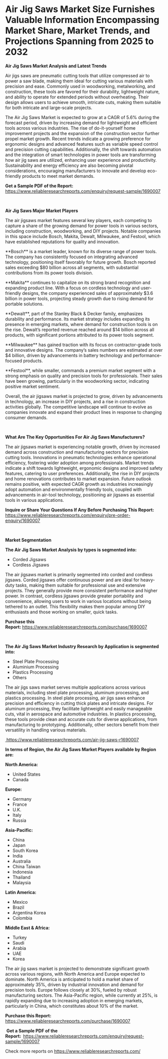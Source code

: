 <p><h1>Air Jig Saws Market Size Furnishes Valuable Information Encompassing Market Share, Market Trends, and Projections Spanning from 2025 to 2032</h1></p><p><strong>Air Jig Saws Market Analysis and Latest Trends</strong></p>
<p><p>Air jigs saws are pneumatic cutting tools that utilize compressed air to power a saw blade, making them ideal for cutting various materials with precision and ease. Commonly used in woodworking, metalworking, and construction, these tools are favored for their durability, lightweight nature, and ability to operate for extended periods without overheating. Their design allows users to achieve smooth, intricate cuts, making them suitable for both intricate and large-scale projects.</p><p>The Air Jig Saws Market is expected to grow at a CAGR of 5.6% during the forecast period, driven by increasing demand for lightweight and efficient tools across various industries. The rise of do-it-yourself home improvement projects and the expansion of the construction sector further propel market growth. Recent trends indicate a growing preference for ergonomic designs and advanced features such as variable speed control and precision cutting capabilities. Additionally, the shift towards automation and the integration of smart technologies in power tools are transforming how air jig saws are utilized, enhancing user experience and productivity. Sustainability and energy efficiency are also becoming pivotal considerations, encouraging manufacturers to innovate and develop eco-friendly products to meet market demands.</p></p>
<p><strong>Get a Sample PDF of the Report:&nbsp;</strong> <a href="https://www.reliableresearchreports.com/enquiry/request-sample/1690007?utm_campaign=2273&utm_medium=2&utm_source=Github&utm_content=ia&utm_term=26032025&utm_id=air-jig-saws">https://www.reliableresearchreports.com/enquiry/request-sample/1690007</a></p>
<p>&nbsp;</p>
<p><strong>Air Jig Saws Major Market Players</strong></p>
<p><p>The air jigsaws market features several key players, each competing to capture a share of the growing demand for power tools in various sectors, including construction, woodworking, and DIY projects. Notable companies in this space include Bosch, Makita, Dewalt, Milwaukee, and Festool, which have established reputations for quality and innovation.</p><p>**Bosch** is a market leader, known for its diverse range of power tools. The company has consistently focused on integrating advanced technology, positioning itself favorably for future growth. Bosch reported sales exceeding $80 billion across all segments, with substantial contributions from its power tools division.</p><p>**Makita** continues to capitalize on its strong brand recognition and expanding product line. With a focus on cordless technology and user-friendly designs, the company experienced sales of approximately $3.6 billion in power tools, projecting steady growth due to rising demand for portable solutions.</p><p>**Dewalt**, part of the Stanley Black & Decker family, emphasizes durability and performance. Its market strategy includes expanding its presence in emerging markets, where demand for construction tools is on the rise. Dewalt’s reported revenue reached around $14 billion across all products, with significant portions attributed to its power tools segment.</p><p>**Milwaukee** has gained traction with its focus on contractor-grade tools and innovative designs. The company’s sales numbers are estimated at over $4 billion, driven by advancements in battery technology and performance-focused products.</p><p>**Festool**, while smaller, commands a premium market segment with a strong emphasis on quality and precision tools for professionals. Their sales have been growing, particularly in the woodworking sector, indicating positive market sentiment.</p><p>Overall, the air jigsaws market is projected to grow, driven by advancements in technology, an increase in DIY projects, and a rise in construction activities globally. The competitive landscape will continue to evolve as companies innovate and expand their product lines in response to changing consumer demands.</p></p>
<p>&nbsp;</p>
<p><strong>What Are The Key Opportunities For Air Jig Saws Manufacturers?</strong></p>
<p><p>The air jigsaws market is experiencing notable growth, driven by increased demand across construction and manufacturing sectors for precision cutting tools. Innovations in pneumatic technologies enhance operational efficiency, fostering wider adoption among professionals. Market trends indicate a shift towards lightweight, ergonomic designs and improved safety features, catering to user preferences. Additionally, the rise in DIY projects and home renovations contributes to market expansion. Future outlook remains positive, with expected CAGR growth as industries increasingly adopt automation and environmentally friendly tools, coupled with advancements in air-tool technology, positioning air jigsaws as essential tools in various applications.</p></p>
<p><strong>Inquire or Share Your Questions If Any Before Purchasing This Report:</strong> <a href="https://www.reliableresearchreports.com/enquiry/pre-order-enquiry/1690007?utm_campaign=2273&utm_medium=2&utm_source=Github&utm_content=ia&utm_term=26032025&utm_id=air-jig-saws">https://www.reliableresearchreports.com/enquiry/pre-order-enquiry/1690007</a></p>
<p>&nbsp;</p>
<p><strong>Market Segmentation</strong></p>
<p><strong>The Air Jig Saws Market Analysis by types is segmented into:</strong></p>
<p><ul><li>Corded Jigsaws</li><li>Cordless Jigsaws</li></ul></p>
<p><p>The air jigsaws market is primarily segmented into corded and cordless jigsaws. Corded jigsaws offer continuous power and are ideal for heavy-duty tasks, making them suitable for professional use and extensive projects. They generally provide more consistent performance and higher power. In contrast, cordless jigsaws provide greater portability and convenience, allowing users to work in various locations without being tethered to an outlet. This flexibility makes them popular among DIY enthusiasts and those working on smaller, quick tasks.</p></p>
<p><strong>Purchase this Report:&nbsp;</strong><a href="https://www.reliableresearchreports.com/purchase/1690007?utm_campaign=2273&utm_medium=2&utm_source=Github&utm_content=ia&utm_term=26032025&utm_id=air-jig-saws">https://www.reliableresearchreports.com/purchase/1690007</a></p>
<p>&nbsp;</p>
<p><strong>The Air Jig Saws Market Industry Research by Application is segmented into:</strong></p>
<p><ul><li>Steel Plate Processing</li><li>Aluminium Processing</li><li>Plastics Processing</li><li>Others</li></ul></p>
<p><p>The air jigs saws market serves multiple applications across various materials, including steel plate processing, aluminum processing, and plastics processing. In steel plate processing, air jigs saws enhance precision and efficiency in cutting thick plates and intricate designs. For aluminum processing, they facilitate lightweight and easily manageable cuts, vital in aerospace and automotive industries. In plastics processing, these tools provide clean and accurate cuts for diverse applications, from manufacturing to prototyping. Additionally, other sectors benefit from their versatility in handling various materials.</p></p>
<p><a href="https://www.reliableresearchreports.com/air-jig-saws-r1690007?utm_campaign=2273&utm_medium=2&utm_source=Github&utm_content=ia&utm_term=26032025&utm_id=air-jig-saws">&nbsp;https://www.reliableresearchreports.com/air-jig-saws-r1690007</a></p>
<p><strong>In terms of Region, the Air Jig Saws Market Players available by Region are:</strong></p>
<p>
    <p> <strong> North America: </strong>
        <ul>
            <li>United States</li>
            <li>Canada</li>
        </ul>
        </p> 
    <p> <strong> Europe: </strong>
        <ul>
            <li>Germany</li>
            <li>France</li>
            <li>U.K.</li>
            <li>Italy</li>
            <li>Russia</li>
        </ul>
        </p> 
    <p> <strong> Asia-Pacific: </strong>
        <ul>
            <li>China</li>
            <li>Japan</li>
            <li>South Korea</li>
            <li>India</li>
            <li>Australia</li>
            <li>China Taiwan</li>
            <li>Indonesia</li>
            <li>Thailand</li>
            <li>Malaysia</li>
        </ul>
        </p> 
    <p> <strong> Latin America: </strong>
        <ul>
            <li>Mexico</li>
            <li>Brazil</li>
            <li>Argentina Korea</li>
            <li>Colombia</li>
        </ul>
        </p> 
    <p> <strong> Middle East & Africa: </strong>
        <ul>
            <li>Turkey</li>
            <li>Saudi</li>
            <li>Arabia</li>
            <li>UAE</li>
            <li>Korea</li>
        </ul>
    </p>
    </p>
<p><p>The air jig saws market is projected to demonstrate significant growth across various regions, with North America and Europe expected to dominate. North America is anticipated to hold a market share of approximately 35%, driven by industrial innovation and demand for precision tools. Europe follows closely at 30%, fueled by robust manufacturing sectors. The Asia-Pacific region, while currently at 25%, is rapidly expanding due to increasing adoption in emerging markets, particularly in China, which constitutes about 10% of the market.</p></p>
<p><strong>Purchase this Report: </strong><a href="https://www.reliableresearchreports.com/purchase/1690007?utm_campaign=2273&utm_medium=2&utm_source=Github&utm_content=ia&utm_term=26032025&utm_id=air-jig-saws">https://www.reliableresearchreports.com/purchase/1690007</a></p>
<p>&nbsp;<strong>Get a Sample PDF of the Report:&nbsp;&nbsp;</strong><a href="https://www.reliableresearchreports.com/enquiry/request-sample/1690007?utm_campaign=2273&utm_medium=2&utm_source=Github&utm_content=ia&utm_term=26032025&utm_id=air-jig-saws">https://www.reliableresearchreports.com/enquiry/request-sample/1690007</a></p>
<p><strong></strong></p>
<p>Check more reports on <a href="https://www.reliableresearchreports.com/?utm_campaign=2273&utm_medium=2&utm_source=Github&utm_content=ia&utm_term=26032025&utm_id=air-jig-saws">https://www.reliableresearchreports.com/</a></p>